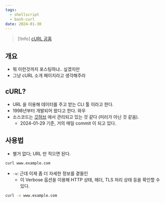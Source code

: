 ```yaml
---
tags:
  - shellscript
  - bash-curl
date: 2024-01-30
---
```

> [!info] [cURL 공홈](https://curl.se/)
## 개요

- 뭐 이런것까지 포스팅하냐.. 싶겠지만
- 그냥 cURL 소개 페이지라고 생각해주라

## cURL?

- URL 을 이용해 데이터를 주고 받는 CLI 툴 이라고 한다.
- 1998년부터 개발되어 왔다고 한다. 와우
- 소스코드는 [깃허브](https://github.com/curl/curl) 에서 관리되고 있는 것 같다 (미러가 아닌 것 같음).
	- 2024-01-29 기준, 거의 매일 commit 이 되고 있다.

## 사용법

- 별거 없다; URL 만 적으면 된다.

```bash
curl www.example.com
```

- `-v`: 근데 이제 좀 더 자세한 정보를 곁들인
	- 이 Verbose 옵션을 이용해 HTTP 상태, 헤더, TLS 처리 상태 등을 확인할 수 있다.

```bash
curl -v www.example.com
```